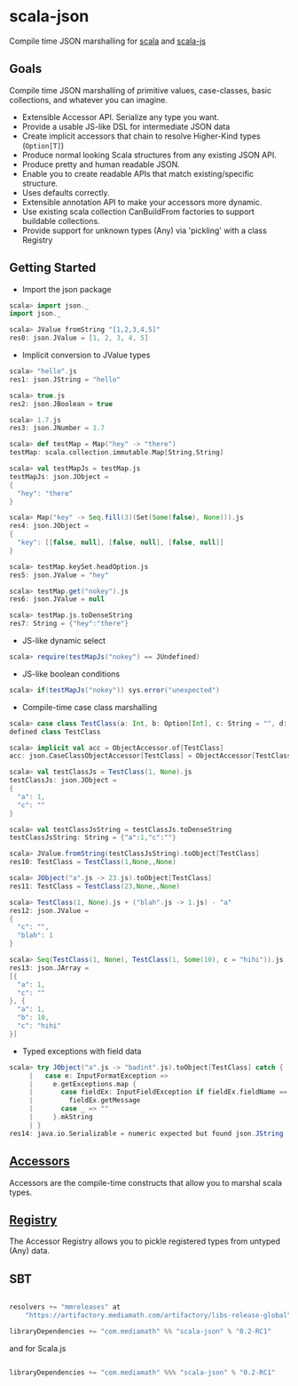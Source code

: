 scala-json
==========
Compile time JSON marshalling for [scala](https://github.com/scala/scala) and [scala-js](https://github.com/scala-js/scala-js)

Goals
-----
Compile time JSON marshalling of primitive values, case-classes, basic collections, and whatever you can imagine.
* Extensible Accessor API. Serialize any type you want.
* Provide a usable JS-like DSL for intermediate JSON data
* Create implicit accessors that chain to resolve Higher-Kind types (```Option[T]```)
* Produce normal looking Scala structures from any existing JSON API.
* Produce pretty and human readable JSON.
* Enable you to create readable APIs that match existing/specific structure.
* Uses defaults correctly.
* Extensible annotation API to make your accessors more dynamic.
* Use existing scala collection CanBuildFrom factories to support buildable collections.
* Provide support for unknown types (Any) via 'pickling' with a class Registry

Getting Started
---------------

* Import the json package
```scala
scala> import json._
import json._

scala> JValue fromString "[1,2,3,4,5]"
res0: json.JValue = [1, 2, 3, 4, 5]
```
* Implicit conversion to JValue types
```scala
scala> "hello".js
res1: json.JString = "hello"

scala> true.js
res2: json.JBoolean = true

scala> 1.7.js
res3: json.JNumber = 1.7

scala> def testMap = Map("hey" -> "there")
testMap: scala.collection.immutable.Map[String,String]

scala> val testMapJs = testMap.js
testMapJs: json.JObject =
{
  "hey": "there"
}

scala> Map("key" -> Seq.fill(3)(Set(Some(false), None))).js
res4: json.JObject =
{
  "key": [[false, null], [false, null], [false, null]]
}

scala> testMap.keySet.headOption.js
res5: json.JValue = "hey"

scala> testMap.get("nokey").js
res6: json.JValue = null

scala> testMap.js.toDenseString
res7: String = {"hey":"there"}
```
* JS-like dynamic select
```scala
scala> require(testMapJs("nokey") == JUndefined)
```
* JS-like boolean conditions
```scala
scala> if(testMapJs("nokey")) sys.error("unexpected")
```
* Compile-time case class marshalling
```scala
scala> case class TestClass(a: Int, b: Option[Int], c: String = "", d: Option[Int] = None)
defined class TestClass

scala> implicit val acc = ObjectAccessor.of[TestClass]
acc: json.CaseClassObjectAccessor[TestClass] = ObjectAccessor[TestClass]

scala> val testClassJs = TestClass(1, None).js
testClassJs: json.JObject =
{
  "a": 1,
  "c": ""
}

scala> val testClassJsString = testClassJs.toDenseString
testClassJsString: String = {"a":1,"c":""}

scala> JValue.fromString(testClassJsString).toObject[TestClass]
res10: TestClass = TestClass(1,None,,None)

scala> JObject("a".js -> 23.js).toObject[TestClass]
res11: TestClass = TestClass(23,None,,None)

scala> TestClass(1, None).js + ("blah".js -> 1.js) - "a"
res12: json.JValue =
{
  "c": "",
  "blah": 1
}

scala> Seq(TestClass(1, None), TestClass(1, Some(10), c = "hihi")).js
res13: json.JArray =
[{
  "a": 1,
  "c": ""
}, {
  "a": 1,
  "b": 10,
  "c": "hihi"
}]
```
* Typed exceptions with field data
```scala
scala> try JObject("a".js -> "badint".js).toObject[TestClass] catch {
     |   case e: InputFormatException =>
     |     e.getExceptions.map {
     |       case fieldEx: InputFieldException if fieldEx.fieldName == "a" =>
     |         fieldEx.getMessage
     |       case _ => ""
     |     }.mkString
     | }
res14: java.io.Serializable = numeric expected but found json.JString (of value "badint")
```

[Accessors](./ACCESSORS.md)
---

Accessors are the compile-time constructs that allow you to marshal scala types.

[Registry](./REGISTRY.md)
---

The Accessor Registry allows you to pickle registered types from untyped (Any) data.

SBT
---

```scala

resolvers += "mmreleases" at
    "https://artifactory.mediamath.com/artifactory/libs-release-global"

libraryDependencies += "com.mediamath" %% "scala-json" % "0.2-RC1"

```

and for Scala.js

```scala

libraryDependencies += "com.mediamath" %%% "scala-json" % "0.2-RC1"

```

